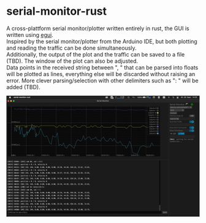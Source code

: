 # serial-monitor-rust
A cross-plattform serial monitor/plotter written entirely in rust, the GUI is written using [egui](https://github.com/emilk/egui).  
Inspired by the serial monitor/plotter from the Arduino IDE, but both plotting and reading the traffic can be done simultaneously.  
Additionally, the output of the plot and the traffic can be saved to a file (TBD). The window of the plot can also be adjusted.  
Data points in the received string between ", " that can be parsed into floats will be plotted as lines, everything else will be discarded without raising an error. More clever parsing/selection with other delimiters such as ": " will be added (TBD).

![Screenshot of the application on macOS](screenshot.png)
